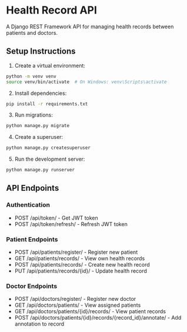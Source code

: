# Health Record API

A Django REST Framework API for managing health records between patients and doctors.

## Setup Instructions

1. Create a virtual environment:
```bash
python -m venv venv
source venv/bin/activate  # On Windows: venv\Scripts\activate
```

2. Install dependencies:
```bash
pip install -r requirements.txt
```

3. Run migrations:
```bash
python manage.py migrate
```

4. Create a superuser:
```bash
python manage.py createsuperuser
```

5. Run the development server:
```bash
python manage.py runserver
```

## API Endpoints

### Authentication
- POST /api/token/ - Get JWT token
- POST /api/token/refresh/ - Refresh JWT token

### Patient Endpoints
- POST /api/patients/register/ - Register new patient
- GET /api/patients/records/ - View own health records
- POST /api/patients/records/ - Create new health record
- PUT /api/patients/records/{id}/ - Update health record

### Doctor Endpoints
- POST /api/doctors/register/ - Register new doctor
- GET /api/doctors/patients/ - View assigned patients
- GET /api/doctors/patients/{id}/records/ - View patient records
- POST /api/doctors/patients/{id}/records/{record_id}/annotate/ - Add annotation to record 